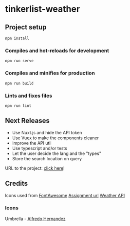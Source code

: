 # tinkerlist-weather

## Project setup
```
npm install
```

### Compiles and hot-reloads for development
```
npm run serve
```

### Compiles and minifies for production
```
npm run build
```

### Lints and fixes files
```
npm run lint
```

## Next Releases
- Use Nuxt.js and hide the API token
- Use Vuex to make the components cleaner
- Improve the API util
- Use typescript and/or tests
- Let the user decide the lang and the "types"
- Store the search location on query

URL to the project: [click here](https://weather-app-rose-phi.vercel.app/)!

## Credits

Icons used from [FontAwesome](https://fontawesome.com/)
[Assignment url](https://gitlab.com/tinkerlist/tech-assignment-front-end)
[Weather API](https://openweathermap.org/)


### Icons
Umbrella - [Alfredo Hernandez](https://www.flaticon.com/authors/alfredo-hernandez)

